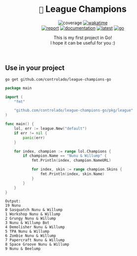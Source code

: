 <div align=center> 

# `🌱` League Champions <br>

![coverage](https://img.shields.io/badge/coverage-96.2%25-brightgreen)
[![wakatime](https://wakatime.com/badge/github/controlado/league-champions-go.svg)](https://wakatime.com/@programador/projects/pjllknspfy) <br>
[![report](https://goreportcard.com/badge/github.com/controlado/league-champions-go)](https://goreportcard.com/report/github.com/controlado/league-champions-go)
[![documentation](https://img.shields.io/badge/documentation-lighgreen)](https://pkg.go.dev/github.com/controlado/league-champions-go)
[![latest](https://img.shields.io/github/v/tag/controlado/league-champions-go?label=latest)](https://github.com/controlado/league-champions-go/commits)
[![go](https://img.shields.io/github/go-mod/go-version/controlado/league-champions-go?label=go&color=blue)](https://go.dev/dl/)

This is my first project in Go! <br>
I hope it can be useful for you :)

</div>
<br>

## Use in your project

    go get github.com/controlado/league-champions-go

```go
package main

import (
	"fmt"

	"github.com/controlado/league-champions-go/pkg/league"
)

func main() {
	lol, err := league.New("default")
	if err != nil {
		panic(err)
	}

	for index, champion := range lol.Champions {
		if champion.Name == "Nunu & Willump" {
			fmt.Println(index, champion.NameURL)

			for index, skin := range champion.Skins {
				fmt.Println(index, skin.Name)
			}
		}
	}
}
```

    Output:
    19 Nunu
    0 Sasquatch Nunu & Willump
    1 Workshop Nunu & Willump
    2 Grungy Nunu & Willump
    3 Nunu & Willump Bot
    4 Demolisher Nunu & Willump
    5 TPA Nunu & Willump
    6 Zombie Nunu & Willump
    7 Papercraft Nunu & Willump
    8 Space Groove Nunu & Willump
    9 Nunu & Beelump
